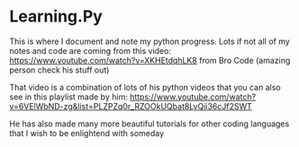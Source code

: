 # Learning.Py
This is where I document and note my python progress.
Lots if not all of my notes and code are coming from this video: https://www.youtube.com/watch?v=XKHEtdqhLK8 from Bro Code (amazing person check his stuff out)

That video is a combination of lots of his python videos that you can also see in this playlist made by him:
https://www.youtube.com/watch?v=6VElWbND-zg&list=PLZPZq0r_RZOOkUQbat8LyQii36cJf2SWT

He has also made many more beautiful tutorials for other coding languages that I wish to be enlightend with someday
